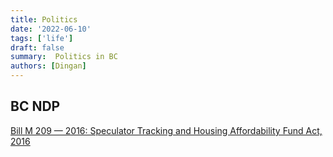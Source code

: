 ```yaml
---
title: Politics
date: '2022-06-10'
tags: ['life']
draft: false
summary:  Politics in BC
authors: [Dingan]
---
```


## BC NDP

[Bill M 209 — 2016: Speculator Tracking and Housing Affordability Fund Act, 2016](https://www.leg.bc.ca/parliamentary-business/legislation-debates-proceedings/40th-parliament/5th-session/bills/first-reading/m209-1)
